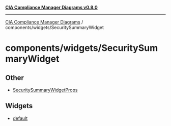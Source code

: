 [**CIA Compliance Manager Diagrams v0.8.0**](../../../README.md)

***

[CIA Compliance Manager Diagrams](../../../modules.md) / components/widgets/SecuritySummaryWidget

# components/widgets/SecuritySummaryWidget

## Other

- [SecuritySummaryWidgetProps](interfaces/SecuritySummaryWidgetProps.md)

## Widgets

- [default](functions/default.md)
